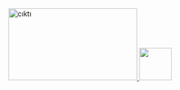 <a href="https://www.youtube.com/channel/UCx2JqejbckkgOOwU4zraQiA/videos">
    <img width="253.6" height="141.9" src="https://s1.imghub.io/DFNCd.png" alt="cıktı" border="0">
</a>
<a href="https://www.linkedin.com/in/coskunersoft/">
    <i class="icon-linkedin"><img width="64" height="64" src="https://upload.wikimedia.org/wikipedia/commons/e/e9/Linkedin_icon.svg"></i>
 </a>

